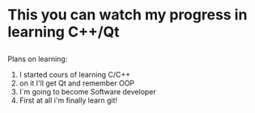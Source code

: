 # <p><strong>  This you can watch my progress in learning C++/Qt </strong> 

Plans on learning:
1. I started cours of learning C/C++ 
2. on it I'll get Qt and remember OOP
3. I`m going to become Software developer
4. First at all i'm finally learn git!

